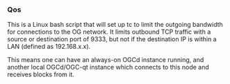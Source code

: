 ### Qos ###

This is a Linux bash script that will set up tc to limit the outgoing bandwidth for connections to the OG network. It limits outbound TCP traffic with a source or destination port of 9333, but not if the destination IP is within a LAN (defined as 192.168.x.x).

This means one can have an always-on OGCd instance running, and another local OGCd/OGC-qt instance which connects to this node and receives blocks from it.
